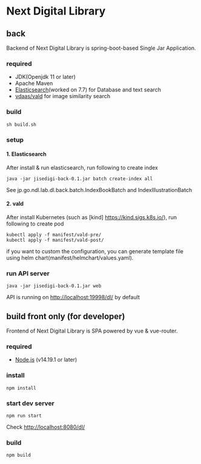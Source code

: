 # Next Digital Library

## back

Backend of Next Digital Library is spring-boot-based Single Jar Application.

### required

- JDK(Openjdk 11 or later)
- Apache Maven
- [Elasticsearch](https://www.elastic.co/)(worked on 7.7) for Database and text search
- [vdaas/vald](https://github.com/vdaas/vald) for image similarity search

### build

    sh build.sh

### setup

#### 1. Elasticsearch

After install & run elasticsearch, run following to create index

    java -jar jisedigi-back-0.1.jar batch create-index all

See jp.go.ndl.lab.dl.back.batch.IndexBookBatch and IndexIllustrationBatch

#### 2. vald

After install Kubernetes (such as [kind] https://kind.sigs.k8s.io/), run following to create pod

    kubectl apply -f manifest/vald-pre/
    kubectl apply -f manifest/vald-post/
if you want to custom the configuration, you can generate template file using helm chart(manifest/helmchart/values.yaml).


### run API server

    java -jar jisedigi-back-0.1.jar web

API is running on [http://localhost:19998/dl/](http://localhost:19998/dl/) by default


## build front only (for developer)

Frontend of Next Digital Library is SPA powered by vue & vue-router.

### required

- [Node.js](https://nodejs.org/) (v14.19.1 or later)

### install

    npm install

### start dev server

    npm run start

Check [http://localhost:8080/dl/](http://localhost:8080/dl/)

### build

    npm build
